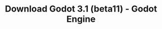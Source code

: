 ---
# Generated by /tools/generators/src/download_archive_generator !!! do not edit by hand !!!
title: 'Download Godot 3.1 (beta11) - Godot Engine'
type: 'download/archive'
name: '3.1'
flavor: 'beta11'
release_date: '2019-03-05T03:00:00-00:00'
release_notes: 'article/dev-snapshot-godot-3-1-beta-11/'
primaryPlatforms:
  - 'android.apk'
  - 'linux.64'
  - 'macos.universal'
  - 'windows.64'
  - 'linux_server.headless.64'
  - 'web'
  - 'templates'
links:
  android.apk:
    name: 'android.apk'
    title: 'Android'
    caption: 'Universal APK (ARM64 + ARMv7 + x86_64 + x86)'
    tags:
      - 'APK download'
      - 'ARM64/v7'
      - 'x86 (64 & 32 bit)'
    hosts:
      github_builds:
        regular: 'https://github.com/godotengine/godot-builds/releases/download/3.1-beta11/Godot_v3.1-beta11_android_editor.apk'
        mono: '#'
      github:
        regular: 'https://github.com/godotengine/godot/releases/download/3.1-beta11/Godot_v3.1-beta11_android_editor.apk'
        mono: '#'
  linux.64:
    name: 'linux.64'
    title: 'Linux'
    caption: 'Standard (x86_64)'
    tags:
      - '64 bit'
    hosts:
      github_builds:
        regular: 'https://github.com/godotengine/godot-builds/releases/download/3.1-beta11/Godot_v3.1-beta11_x11.64.zip'
        mono: 'https://github.com/godotengine/godot-builds/releases/download/3.1-beta11/Godot_v3.1-beta11_mono_x11_64.zip'
      github:
        regular: 'https://github.com/godotengine/godot/releases/download/3.1-beta11/Godot_v3.1-beta11_x11.64.zip'
        mono: 'https://github.com/godotengine/godot/releases/download/3.1-beta11/Godot_v3.1-beta11_mono_x11_64.zip'
  macos.universal:
    name: 'macos.universal'
    title: 'macOS'
    caption: 'Universal (x86_64 + Apple Silicon)'
    tags:
      - 'Intel/Apple Silicon'
      - '64 bit'
    hosts:
      github_builds:
        regular: 'https://github.com/godotengine/godot-builds/releases/download/3.1-beta11/Godot_v3.1-beta11_osx.universal.zip'
        mono: 'https://github.com/godotengine/godot-builds/releases/download/3.1-beta11/Godot_v3.1-beta11_mono_osx.universal.zip'
      github:
        regular: 'https://github.com/godotengine/godot/releases/download/3.1-beta11/Godot_v3.1-beta11_osx.universal.zip'
        mono: 'https://github.com/godotengine/godot/releases/download/3.1-beta11/Godot_v3.1-beta11_mono_osx.universal.zip'
  windows.64:
    name: 'windows.64'
    title: 'Windows'
    caption: 'Standard (x86_64)'
    tags:
      - '64 bit'
    hosts:
      github_builds:
        regular: 'https://github.com/godotengine/godot-builds/releases/download/3.1-beta11/Godot_v3.1-beta11_win64.exe.zip'
        mono: 'https://github.com/godotengine/godot-builds/releases/download/3.1-beta11/Godot_v3.1-beta11_mono_win64.zip'
      github:
        regular: 'https://github.com/godotengine/godot/releases/download/3.1-beta11/Godot_v3.1-beta11_win64.exe.zip'
        mono: 'https://github.com/godotengine/godot/releases/download/3.1-beta11/Godot_v3.1-beta11_mono_win64.zip'
  linux_server.headless.64:
    name: 'linux_server.headless.64'
    title: 'Linux Server'
    caption: 'Headless (x86_64)'
    tags:
      - '64 bit'
      - 'Headless'
    hosts:
      github_builds:
        regular: 'https://github.com/godotengine/godot-builds/releases/download/3.1-beta11/Godot_v3.1-beta11_linux_headless.64.zip'
        mono: 'https://github.com/godotengine/godot-builds/releases/download/3.1-beta11/Godot_v3.1-beta11_mono_linux_headless_64.zip'
      github:
        regular: 'https://github.com/godotengine/godot/releases/download/3.1-beta11/Godot_v3.1-beta11_linux_headless.64.zip'
        mono: 'https://github.com/godotengine/godot/releases/download/3.1-beta11/Godot_v3.1-beta11_mono_linux_headless_64.zip'
  web:
    name: 'web'
    title: 'Web editor'
    caption: ''
    tags:
      - 'Self-hosted'
      - 'Cross-platform'
    hosts:
      github_builds:
        regular: 'https://github.com/godotengine/godot-builds/releases/download/3.1-beta11/Godot_v3.1-beta11_web_editor.zip'
        mono: '#'
      github:
        regular: 'https://github.com/godotengine/godot/releases/download/3.1-beta11/Godot_v3.1-beta11_web_editor.zip'
        mono: '#'
  linux.32:
    name: 'linux.32'
    title: 'Linux'
    caption: 'Standard (x86)'
    tags:
      - '32 bit'
    hosts:
      github_builds:
        regular: 'https://github.com/godotengine/godot-builds/releases/download/3.1-beta11/Godot_v3.1-beta11_x11.32.zip'
        mono: 'https://github.com/godotengine/godot-builds/releases/download/3.1-beta11/Godot_v3.1-beta11_mono_x11_32.zip'
      github:
        regular: 'https://github.com/godotengine/godot/releases/download/3.1-beta11/Godot_v3.1-beta11_x11.32.zip'
        mono: 'https://github.com/godotengine/godot/releases/download/3.1-beta11/Godot_v3.1-beta11_mono_x11_32.zip'
  windows.32:
    name: 'windows.32'
    title: 'Windows'
    caption: 'Standard (x86)'
    tags:
      - '32 bit'
    hosts:
      github_builds:
        regular: 'https://github.com/godotengine/godot-builds/releases/download/3.1-beta11/Godot_v3.1-beta11_win32.exe.zip'
        mono: 'https://github.com/godotengine/godot-builds/releases/download/3.1-beta11/Godot_v3.1-beta11_mono_win32.zip'
      github:
        regular: 'https://github.com/godotengine/godot/releases/download/3.1-beta11/Godot_v3.1-beta11_win32.exe.zip'
        mono: 'https://github.com/godotengine/godot/releases/download/3.1-beta11/Godot_v3.1-beta11_mono_win32.zip'
  linux_server.64:
    name: 'linux_server.64'
    title: 'Linux Server'
    caption: 'Standard (x86_64)'
    tags:
      - '64 bit'
    hosts:
      github_builds:
        regular: 'https://github.com/godotengine/godot-builds/releases/download/3.1-beta11/Godot_v3.1-beta11_linux_server.64.zip'
        mono: 'https://github.com/godotengine/godot-builds/releases/download/3.1-beta11/Godot_v3.1-beta11_mono_linux_server_64.zip'
      github:
        regular: 'https://github.com/godotengine/godot/releases/download/3.1-beta11/Godot_v3.1-beta11_linux_server.64.zip'
        mono: 'https://github.com/godotengine/godot/releases/download/3.1-beta11/Godot_v3.1-beta11_mono_linux_server_64.zip'
  aar_library:
    name: 'aar_library'
    title: 'AAR library'
    caption: ''
    tags:
      - 'Android plugins'
      - 'Java'
      - 'Kotlin'
    hosts:
      github_builds:
        regular: 'https://github.com/godotengine/godot-builds/releases/download/3.1-beta11/godot-lib.3.1.beta11.release.aar'
        mono: 'https://github.com/godotengine/godot-builds/releases/download/3.1-beta11/godot-lib.3.1.beta11.mono.release.aar'
      github:
        regular: 'https://github.com/godotengine/godot/releases/download/3.1-beta11/godot-lib.3.1.beta11.release.aar'
        mono: 'https://github.com/godotengine/godot/releases/download/3.1-beta11/godot-lib.3.1.beta11.mono.release.aar'
  templates:
    name: 'templates'
    title: 'Export templates'
    caption: ''
    tags:
      - 'Used to export your games to all supported platforms'
    hosts:
      github_builds:
        regular: 'https://github.com/godotengine/godot-builds/releases/download/3.1-beta11/Godot_v3.1-beta11_export_templates.tpz'
        mono: 'https://github.com/godotengine/godot-builds/releases/download/3.1-beta11/Godot_v3.1-beta11_mono_export_templates.tpz'
      github:
        regular: 'https://github.com/godotengine/godot/releases/download/3.1-beta11/Godot_v3.1-beta11_export_templates.tpz'
        mono: 'https://github.com/godotengine/godot/releases/download/3.1-beta11/Godot_v3.1-beta11_mono_export_templates.tpz'
---